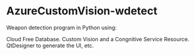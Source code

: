 # AzureCustomVision-wdetect
Weapon detection program in Python using:

  Cloud Free Database.
  Custom Vision and a Congnitive Service Resource.
  QtDesigner to generate the UI, etc.

